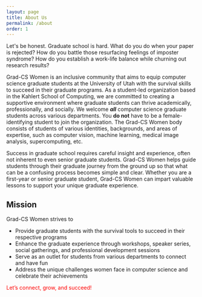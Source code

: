 ```yaml
---
layout: page
title: About Us
permalink: /about
order: 1
---
```



Let's be honest. Graduate school is hard. What do you do when your paper is rejected? How do you battle those resurfacing feelings of imposter syndrome? How do you establish a work-life balance while churning out research results? 

Grad-CS Women is an inclusive community that aims to equip computer science graduate students at the University of Utah with the survival skills to succeed in their graduate programs. As a student-led organization based in the Kahlert School of Computing, we are committed to creating a supportive environment where graduate students can thrive academically, professionally, and socially. We welcome ***all*** computer science graduate students across various departments. You **do not** have to be a female-identifying student to join the organization. The Grad-CS Women body consists of students of various identities, backgrounds, and areas of expertise, such as computer vision, machine learning, medical image analysis, supercomputing, etc.

Success in graduate school requires careful insight and experience, often not inherent to even senior graduate students. Grad-CS Women helps guide students through their graduate journey from the ground up so that what can be a confusing process becomes simple and clear. Whether you are a first-year or senior graduate student, Grad-CS Women can impart valuable lessons to support your unique graduate experience.

## Mission 
Grad-CS Women strives to 

- Provide graduate students with the survival tools to succeed in their respective programs
- Enhance the graduate experience through workshops, speaker series, social gatherings, and professional development sessions
- Serve as an outlet for students from various departments to connect and have fun 
- Address the unique challenges women face in computer science and celebrate their achievements

<span style="color: red;">Let’s connect, grow, and succeed!</span>
